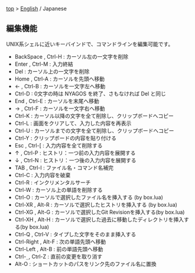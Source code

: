 [top](../README_ja.md) &gt; [English](./03-Readline_en.md) / Japanese

## 編集機能

UNIX系シェルに近いキーバインドで、コマンドラインを編集可能です。

* BackSpace , Ctrl-H : カーソル左の一文字を削除
* Enter , Ctrl-M     : 入力終結
* Del                : カーソル上の一文字を削除
* Home , Ctrl-A      : カーソルを先頭へ移動
* ← , Ctrl-B        : カーソルを一文字左へ移動
* Ctrl-D             : 0文字の時は NYAGOS を終了、さもなければ Del と同じ
* End , Ctrl-E       : カーソルを末尾へ移動
* → , Ctrl-F        : カーソルを一文字右へ移動
* Ctrl-K             : カーソル以降の文字を全て削除し、クリップボードへコピー
* Ctrl-L             : 画面をクリアして、入力した内容を再表示
* Ctrl-U             : カーソルまでの文字を全て削除し、クリップボードへコピー
* Ctrl-Y             : クリップボードの内容を貼り付ける
* Esc , Ctrl-[       : 入力内容を全て削除する
* ↑ , Ctrl-P        : ヒストリ：一つ前の入力内容を展開する
* ↓ , Ctrl-N        : ヒストリ：一つ後の入力内容を展開する
* TAB , Ctrl-I       : ファイル名・コマンド名補完
* Ctrl-C             : 入力内容を破棄
* Ctrl-R             : インクリメンタルサーチ
* Ctrl-W             : カーソル上の単語を削除する
* Ctrl-O             : カーソルで選択したファイル名を挿入する (by box.lua)
* Ctrl-XR , Alt-R    : カーソルで選択したヒストリを挿入する (by box.lua)
* Ctrl-XG , Alt-G    : カーソルで選択したGit Revisionを挿入する(by box.lua)
* Ctrl-XH , Alt-H    : カーソルで選択した過去に移動したディレクトリを挿入する(by box.lua)
* Ctrl-Q , Ctrl-V    : タイプした文字をそのまま挿入する
* Ctrl-Right , Alt-F : 次の単語先頭へ移動
* Ctrl-Left , Alt-B  : 前の単語先頭へ移動
* Ctrl-`_`, Ctrl-Z   : 直前の変更を取り消す
* Alt-O              : ショートカットのパスをリンク先のファイル名に置換

<!-- set:fenc=utf8: -->
